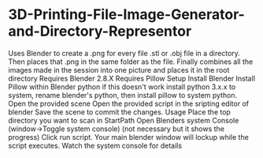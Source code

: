# 3D-Printing-File-Image-Generator-and-Directory-Representor
Uses Blender to create a .png for every file .stl or .obj file in a directory. Then places that .png in the same folder as the file. Finally combines all the images made in the session into one picture and places it in the root directory  Requires Blender 2.8.X Requires Pillow  Setup Install Blender Install Pillow within Blender python if this doesn't work install python 3.x.x to system, rename blender's python, then install pillow to system python.  Open the provided scene  Open the provided script in the sripting editor of blender  Save the scene to commit the changes.  Usage Place the top directory you want to scan in StartPath Open Blenders system Console (window->Toggle system console) (not necessary but it shows the progress) Click run script. Your main blender window will lockup while the script executes. Watch the system console for details
